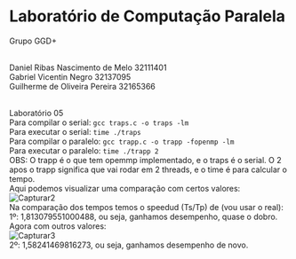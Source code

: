 # Laboratório de Computação Paralela

Grupo GGD+

<br>Daniel Ribas Nascimento de Melo 32111401
<br>Gabriel Vicentin Negro 32137095
<br>Guilherme de Oliveira Pereira 32165366

<br>Laboratório 05
<br>Para compilar o serial: ```gcc traps.c -o traps -lm```
<br>Para executar o serial: ```time ./traps```
<br>Para compilar o paralelo: ```gcc trapp.c -o trapp -fopenmp -lm```
<br>Para executar o paralelo: ```time ./trapp 2```
<br>OBS: O trapp é o que tem opemmp implementado, e o traps é o serial. O 2 apos o trapp significa que vai rodar em 2 threads, e o time é para calcular o tempo.
<br>Aqui podemos visualizar uma comparação com certos valores:
<br>![Capturar2](https://user-images.githubusercontent.com/83314109/232786280-011fb658-cda4-4dda-bd05-e094cb6e06e6.PNG)
<br>Na comparação dos tempos temos o speedud (Ts/Tp) de (vou usar o real): 
<br>1º: 1,813079551000488, ou seja, ganhamos desempenho, quase o dobro.
<br>Agora com outros valores:
<br>![Capturar3](https://user-images.githubusercontent.com/83314109/232786415-113a185c-c0e1-4674-b495-c555c5059f35.PNG)
<br>2º: 1,58241469816273, ou seja, ganhamos desempenho de novo.
